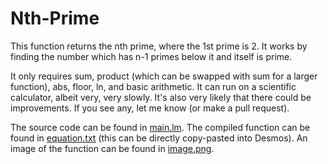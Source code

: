 # Nth-Prime

This function returns the nth prime, where the 1st prime is 2. It works by finding the number which has n-1 primes below it and itself is prime.

It only requires sum, product (which can be swapped with sum for a larger function), abs, floor, ln, and basic arithmetic. It can run on a scientific calculator, albeit very, very slowly. It's also very likely that there could be improvements. If you see any, let me know (or make a pull request).

The source code can be found in [main.lm](./main.lm). The compiled function can be found in [equation.txt](./equation.txt) (this can be directly copy-pasted into Desmos). An image of the function can be found in [image.png](./image.png).
